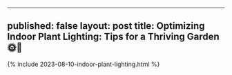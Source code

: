 
---
published: false
layout: post
title: Optimizing Indoor Plant Lighting: Tips for a Thriving Garden 🌞🌿
---
{% include 2023-08-10-indoor-plant-lighting.html %}
